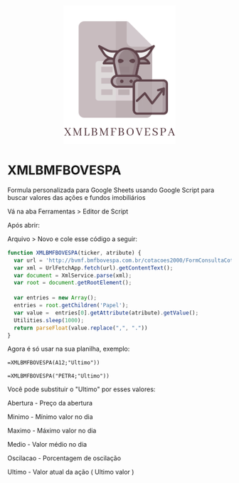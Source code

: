 <p align="center">
  <img width="252" height="311" src="./img-header.png">
</p>

# XMLBMFBOVESPA
Formula personalizada para Google Sheets usando Google Script para buscar valores das ações e fundos imobiliários

Vá na aba Ferramentas > Editor de Script

Após abrir:

Arquivo > Novo
e cole esse código a seguir:
```js
function XMLBMFBOVESPA(ticker, atribute) {
  var url = 'http://bvmf.bmfbovespa.com.br/cotacoes2000/FormConsultaCotacoes.asp?strListaCodigos=' + ticker;
  var xml = UrlFetchApp.fetch(url).getContentText();
  var document = XmlService.parse(xml);
  var root = document.getRootElement();
  
  var entries = new Array();
  entries = root.getChildren('Papel');
  var value =  entries[0].getAttribute(atribute).getValue();
  Utilities.sleep(1000);
  return parseFloat(value.replace(",", "."))
}
```

Agora é só usar na sua planilha, exemplo:

```
=XMLBMFBOVESPA(A12;"Ultimo"))
```
```
=XMLBMFBOVESPA("PETR4;"Ultimo"))
```
Você pode substituir o "Ultimo" por esses valores:
 
Abertura - Preço da abertura

Minimo - Mínimo valor  no dia

Maximo - Máximo valor  no dia

Medio	- Valor médio no dia

Oscilacao - Porcentagem de oscilação

Ultimo - Valor atual da ação ( Ultimo valor ) 
